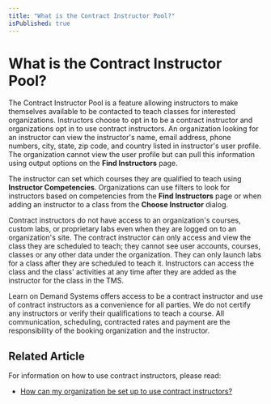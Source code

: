 ```yaml
---
title: "What is the Contract Instructor Pool?"
isPublished: true
---
```


# What is the Contract Instructor Pool?

The Contract Instructor Pool is a feature allowing instructors to make themselves available to be contacted to teach classes for interested organizations. Instructors choose to opt in to be a contract instructor and organizations opt in to use contract instructors. An organization looking for an instructor can view the instructor's name, email address, phone numbers, city, state, zip code, and country listed in instructor's user profile. The organization cannot view the user profile but can pull this information using output options on the **Find Instructors** page.

The instructor can set which courses they are qualified to teach using **Instructor Competencies**. Organizations can use filters to look for instructors based on competencies from the **Find Instructors** page or when adding an instructor to a class from the **Choose Instructor** dialog.

Contract instructors do not have access to an organization's courses, custom labs, or proprietary labs even when they are logged on to an organization's site. The contract instructor can only access and view the class they are scheduled to teach; they cannot see user accounts, courses, classes or any other data under the organization. They can only launch labs for a class after they are scheduled to teach it. Instructors can access the class and the class' activities at any time after they are added as the instructor for the class in the TMS.

Learn on Demand Systems offers access to be a contract instructor and use of contract instructors as a convenience for all parties. We do not certify any instructors or verify their qualifications to teach a course. All communication, scheduling, contracted rates and payment are the responsibility of the booking organization and the instructor.

## Related Article
For information on how to use contract instructors, please read:

- [How can my organization be set up to use contract instructors?](set-up-organization-to-use-contract-instructors.md)
